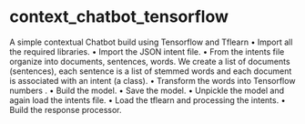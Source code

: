 # context_chatbot_tensorflow

A simple contextual Chatbot build using Tensorflow and Tflearn
•	Import all the required libraries.
•	Import the JSON intent file.
•	From the intents file organize into documents, sentences, words. We create a list of documents (sentences), each sentence is a list of stemmed words and each document is associated with an intent (a class).
•	Transform the words into Tensorflow numbers .
•	Build the model.
•	Save the model.
•	Unpickle the model and again load the intents file.
•	Load the tflearn and processing the intents.
•	Build the response processor.
